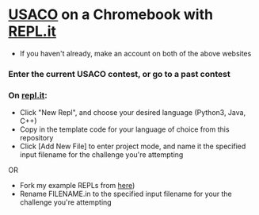 # [USACO](usaco.org) on a Chromebook with [REPL.it](repl.it)
* If you haven't already, make an account on both of the above websites

### Enter the current USACO contest, or go to a past contest
### On [repl.it](repl.it):
* Click "New Repl", and choose your desired language (Python3, Java, C++)
* Copy in the template code for your language of choice from this repository
* Click [Add New File] to enter project mode, and name it the specified input filename for the challenge you're attempting

OR
* Fork my example REPLs from [here](https://repl.it/@benbroce3))
* Rename FILENAME.in to the specified input filename for your the challenge you're attempting
